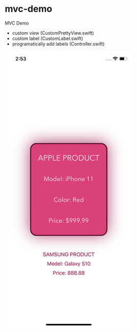 # mvc-demo
MVC Demo

- custom view (CustomPrettyView.swift)
- custom label (CustomLabel.swift)
- programatically add labels (Controller.swift)

<img src="Screenshot.png"  width="400">
